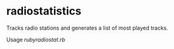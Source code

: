 radiostatistics
===============

Tracks radio stations and generates a list of most played tracks.

Usage
$ruby radiostat.rb$
